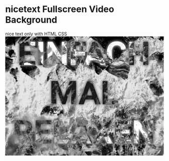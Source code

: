 # nicetext Fullscreen Video Background
nice text only with HTML CSS
<img src="https://github.com/starhessen/nicetext/blob/main/Screenshot%202024-04-18%20115833.png?raw=true">
